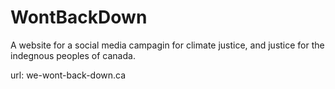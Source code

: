 # WontBackDown
A website for a social media campagin for climate justice, and justice for the indegnous peoples of canada.

url: we-wont-back-down.ca
